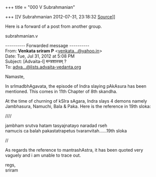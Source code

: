 +++
title = "000 V Subrahmanian"

+++
[[V Subrahmanian	2012-07-31, 23:18:32 [Source](https://groups.google.com/g/bvparishat/c/8MfDV2gw3Jc)]]



Here is a forward of a post from another group.  
  
subrahmanian.v  
  

---------- Forwarded message ----------  
From: **Venkata sriram P** \<[venkata...@yahoo.in]()\>  
Date: Tue, Jul 31, 2012 at 5:08 PM  
Subject: \[Advaita-l\] मन्त्रशास्त्रम् ?  
To: [adva...@lists.advaita-vedanta.org]()  
  
  
Namaste,  
  
In srImadbhAgavata, the episode of Indra slaying pAkAsura has been  
mentioned. This comes in 11th Chapter of 8th skandha.  
  
At the time of churning of kSIra sAgara, Indra slays 4 demons namely  
Jambhasura, Namuchi, Bala & Paka. Here is the reference in 19th sloka:  
  
////  
  
jambham srutva hatam tasyajnatayo naradad rseh  
namucis ca balah pakastatrapetus tvaranvitah......19th sloka  
  
//  
  
As regards the reference to mantrashAstra, it has been quoted very  
vaguely and i am unable to trace out.  
  
regs,  
sriram  

  

